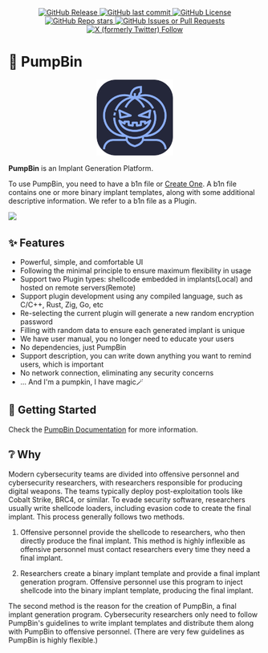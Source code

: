 <div align="center"><p>
  <a href="https://github.com/pumpbin/pumpbin/releases/latest">
    <img alt="GitHub Release" src="https://img.shields.io/github/v/release/pumpbin/pumpbin?sort=semver&filter=v*.*.*&display_name=tag&style=for-the-badge&labelColor=%2324273a&color=%238aadf4">
  </a>
  <a href="https://github.com/pumpbin/pumpbin/commits/main">
    <img alt="GitHub last commit" src="https://img.shields.io/github/last-commit/pumpbin/pumpbin?display_timestamp=author&style=for-the-badge&labelColor=%2324273a&color=%23a6da95">
  </a>
  <a href="https://github.com/pumpbin/pumpbin/blob/main/LICENSE">
    <img alt="GitHub License" src="https://img.shields.io/github/license/pumpbin/pumpbin?style=for-the-badge&labelColor=%2324273a&color=%23eed49f">
  </a>
  <a href="https://github.com/pumpbin/pumpbin/stargazers">
    <img alt="GitHub Repo stars" src="https://img.shields.io/github/stars/pumpbin/pumpbin?style=for-the-badge&labelColor=%2324273a&color=%23f5bde6">
  </a>
  <a href="https://github.com/pumpbin/pumpbin/issues">
    <img alt="GitHub Issues or Pull Requests" src="https://img.shields.io/github/issues/pumpbin/pumpbin?style=for-the-badge&labelColor=%2324273a&color=%23ed8796">
  </a>
  <a href="https://x.com/b1nhack">
    <img alt="X (formerly Twitter) Follow" src="https://img.shields.io/twitter/follow/b1nhack?style=for-the-badge&logo=x&label=FOLLOW&labelColor=%2324273a&color=%237dc4e4">
  </a>
</div>

# 🎃 PumpBin

<p align="center">
  <img src="logo/pumpbin-256.png" height="30%" width="30%">
</p>

**PumpBin** is an Implant Generation Platform.

To use PumpBin, you need to have a b1n file or [Create One](https://pumpbin.b1n.io/devs/start.html). A b1n file contains one or more binary implant templates, along with some additional descriptive information. We refer to a b1n file as a Plugin.

![](https://github.com/pumpbin/pumpbin/assets/120295547/2c94a40f-a370-4cef-a676-3a843e535edb)

## ✨ Features

* Powerful, simple, and comfortable UI
* Following the minimal principle to ensure maximum flexibility in usage
* Support two Plugin types: shellcode embedded in implants(Local) and hosted on remote servers(Remote)
* Support plugin development using any compiled language, such as C/C++, Rust, Zig, Go, etc
* Re-selecting the current plugin will generate a new random encryption password
* Filling with random data to ensure each generated implant is unique
* We have user manual, you no longer need to educate your users
* No dependencies, just PumpBin
* Support description, you can write down anything you want to remind users, which is important
* No network connection, eliminating any security concerns
* ... And I'm a pumpkin, I have magic🪄

## 🚀 Getting Started

Check the [PumpBin Documentation](https://pumpbin.b1n.io) for more information.

## ❔ Why

Modern cybersecurity teams are divided into offensive personnel and cybersecurity researchers, with researchers responsible for producing digital weapons. The teams typically deploy post-exploitation tools like Cobalt Strike, BRC4, or similar.
To evade security software, researchers usually write shellcode loaders, including evasion code to create the final implant. This process generally follows two methods.

1. Offensive personnel provide the shellcode to researchers, who then directly produce the final implant. This method is highly inflexible as offensive personnel must contact researchers every time they need a final implant.

2. Researchers create a binary implant template and provide a final implant generation program. Offensive personnel use this program to inject shellcode into the binary implant template, producing the final implant.

The second method is the reason for the creation of PumpBin, a final implant generation program. Cybersecurity researchers only need to follow PumpBin's guidelines to write implant templates and distribute them along with PumpBin to offensive personnel. (There are very few guidelines as PumpBin is highly flexible.)
